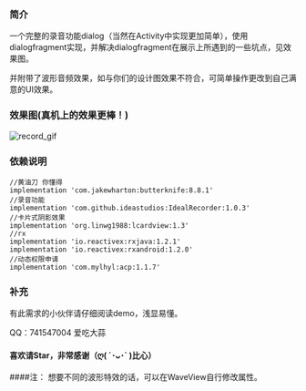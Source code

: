### 简介
一个完整的录音功能dialog（当然在Activity中实现更加简单），使用dialogfragment实现，并解决dialogfragment在展示上所遇到的一些坑点，见效果图。

并附带了波形音频效果，如与你们的设计图效果不符合，可简单操作更改到自己满意的UI效果。
### 效果图(真机上的效果更棒！)
![record_gif](https://github.com/rivenlee0/record-dialog/blob/master/gif/record_gif.gif)

### 依赖说明

    //黄油刀 你懂得
    implementation 'com.jakewharton:butterknife:8.8.1'
    //录音功能
    implementation 'com.github.ideastudios:IdealRecorder:1.0.3'
    //卡片式阴影效果
    implementation 'org.linwg1988:lcardview:1.3'
    //rx
    implementation 'io.reactivex:rxjava:1.2.1'
    implementation 'io.reactivex:rxandroid:1.2.0'
    //动态权限申请
    implementation 'com.mylhyl:acp:1.1.7'
    
### 补充
有此需求的小伙伴请仔细阅读demo，浅显易懂。

QQ：741547004 爱吃大蒜

#### 喜欢请Star，非常感谢（ღ( ´･ᴗ･` )比心）
####注： 想要不同的波形特效的话，可以在WaveView自行修改属性。

